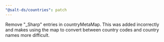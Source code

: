 ```yaml
---
"@salt-ds/countries": patch
---
```


Remove "<countryCode>\_Sharp" entries in countryMetaMap. This was added incorrectly and makes using the map to convert between country codes and country names more difficult.
